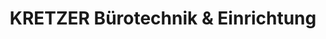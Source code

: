 ---
title: "KRETZER Bürotechnik & Einrichtung"
url: /koblenz/kretzer-buerotechnik-und-einrichtung/
shop: Elektronik
---